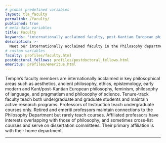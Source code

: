 ```yaml
---
# global predefined variables
layout: tla_faculty
permalink: /faculty/
published: true
# meta-data variables
title: Faculty
keywords: 'internationally acclaimed faculty, post-Kantian European philosophy, professors, faculty'
description: >-
  Meet our internationally acclaimed faculty in the Philosophy department of the College of Liberal Arts at Temple University!
# custom variables
faculty: profiles/faculty.html
postdoctoral_fellows: profiles/postdoctoral_fellows.html
emeritus: profiles/emeritus.html
---
```

Temple’s faculty members are internationally acclaimed in key philosophical areas such as aesthetics, ancient philosophy, ethics, epistemology, early modern and Kant/post-Kantian European philosophy, feminism, philosophy of language, and pragmatism and philosophy of science. Tenure-track faculty teach both undergraduate and graduate students and maintain active research programs. Professors of Instruction teach undergraduate courses only. Retired and emeriti professors maintain connections to the Philosophy Department but rarely teach courses. Affiliated professors have interests overlapping with those of philosophy, and sometimes cross-list courses and serve on dissertation committees. Their primary affiliation is with their home department.

___
